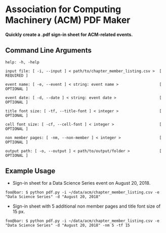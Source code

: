 # Association for Computing Machinery (ACM) PDF Maker
#### Quickly create a .pdf sign-in sheet for ACM-related events. 


Command Line Arguments
---
    help: -h, -help

    input file: [ -i, --input ] < path/to/chapter_member_listing.csv >  [ REQUIRED ]

    event name: [ -e, --event ] < string: event name >                  [ OPTIONAL ]

    event date: [ -d, --date ] < string: event date >                   [ OPTIONAL ]

    title font size: [ -tf, --title-font ] < integer >                  [ OPTIONAL ]

    cell font size: [ -cf, --cell-font ] < integer >                    [ OPTIONAL ]

    non member pages: [ -nm, --non-member ] < integer >                 [ OPTIONAL ]

    output path: [ -o, --output ] < path/to/output/folder >             [ OPTIONAL ]

    
Example Usage
---
* Sign-in sheet for a Data Science Series event on August 20, 2018. 
```console
foo@bar: $ python pdf.py -i ~/data/acm/chapter_member_listing.csv -e "Data Science Series" -d "August 20, 2018"
```

* Sign-in sheet with 5 additional non member pages and title font size of 15 px.
```console
foo@bar: $ python pdf.py -i ~/data/acm/chapter_member_listing.csv -e "Data Science Series" -d "August 20, 2018" -nm 5 -tf 15 
```
